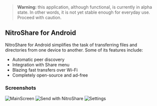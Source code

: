 > **Warning:** this application, although functional, is currently in alpha state. In other words, it is not yet stable enough for everyday use. Proceed with caution.

## NitroShare for Android

NitroShare for Android simplifies the task of transferring files and directories from one device to another. Some of its features include:

- Automatic peer discovery
- Integration with Share menu
- Blazing fast transfers over Wi-Fi
- Completely open-source and ad-free

### Screenshots

![MainScreen](https://github.com/UsernameInvalidException/nitroshare-android/raw/master/Fancy%20renders/Main%20Screen%20phone%20and%20tablet.png)
![Send with NitroShare](https://github.com/UsernameInvalidException/nitroshare-android/raw/master/Fancy%20renders/File%20manager%20phone%20and%20tablet.png)
![Settings](https://github.com/UsernameInvalidException/nitroshare-android/raw/master/Fancy%20renders/Settings%20phone%20and%20tablet.png)
